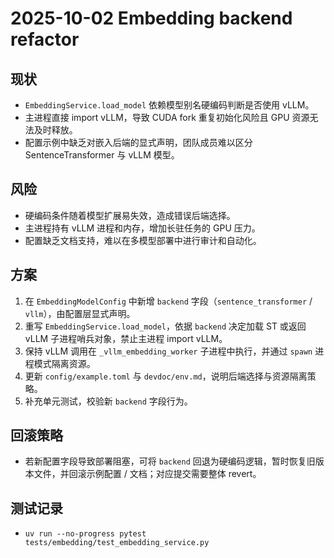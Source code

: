 # 2025-10-02 Embedding backend refactor

## 现状
- `EmbeddingService.load_model` 依赖模型别名硬编码判断是否使用 vLLM。
- 主进程直接 import vLLM，导致 CUDA fork 重复初始化风险且 GPU 资源无法及时释放。
- 配置示例中缺乏对嵌入后端的显式声明，团队成员难以区分 SentenceTransformer 与 vLLM 模型。

## 风险
- 硬编码条件随着模型扩展易失效，造成错误后端选择。
- 主进程持有 vLLM 进程和内存，增加长驻任务的 GPU 压力。
- 配置缺乏文档支持，难以在多模型部署中进行审计和自动化。

## 方案
1. 在 `EmbeddingModelConfig` 中新增 `backend` 字段（`sentence_transformer` / `vllm`），由配置层显式声明。
2. 重写 `EmbeddingService.load_model`，依据 `backend` 决定加载 ST 或返回 vLLM 子进程哨兵对象，禁止主进程 import vLLM。
3. 保持 vLLM 调用在 `_vllm_embedding_worker` 子进程中执行，并通过 `spawn` 进程模式隔离资源。
4. 更新 `config/example.toml` 与 `devdoc/env.md`，说明后端选择与资源隔离策略。
5. 补充单元测试，校验新 `backend` 字段行为。

## 回滚策略
- 若新配置字段导致部署阻塞，可将 `backend` 回退为硬编码逻辑，暂时恢复旧版本文件，并回滚示例配置 / 文档；对应提交需要整体 revert。

## 测试记录
- `uv run --no-progress pytest tests/embedding/test_embedding_service.py`
